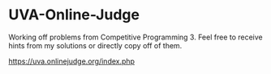 # UVA-Online-Judge

Working off problems from Competitive Programming 3.
Feel free to receive hints from my solutions or directly copy off of them.

https://uva.onlinejudge.org/index.php
